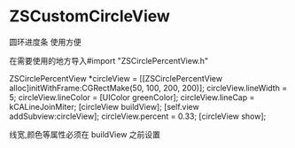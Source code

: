 # ZSCustomCircleView
圆环进度条 使用方便

在需要使用的地方导入#import "ZSCirclePercentView.h"


ZSCirclePercentView *circleView = [[ZSCirclePercentView alloc]initWithFrame:CGRectMake(50, 100, 200, 200)];
circleView.lineWidth = 5;
circleView.lineColor = [UIColor greenColor];
circleView.lineCap = kCALineJoinMiter;
[circleView buildView];
[self.view addSubview:circleView];
circleView.percent = 0.33;
[circleView show];

线宽,颜色等属性必须在 buildView 之前设置



